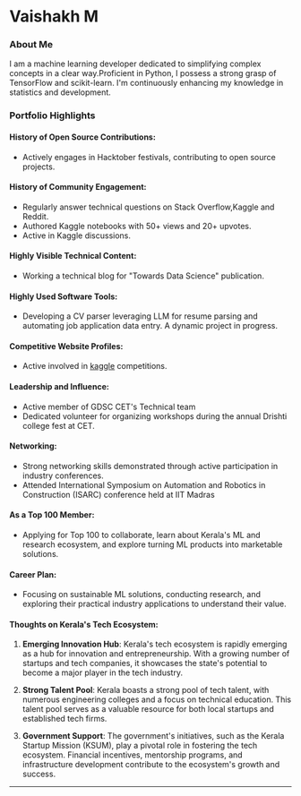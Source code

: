 # Vaishakh M 

### About Me
I am a machine learning developer dedicated to simplifying complex concepts in a clear way.Proficient in Python, I possess a strong grasp of TensorFlow and scikit-learn.
I'm continuously enhancing my knowledge in statistics and development.

### Portfolio Highlights
#### History of Open Source Contributions:
 - Actively engages in Hacktober festivals, contributing to open source projects.

#### History of Community Engagement:
 -  Regularly answer technical questions on Stack Overflow,Kaggle and Reddit.
 - Authored Kaggle notebooks with 50+ views and 20+ upvotes.
 - Active in Kaggle discussions.

#### Highly Visible Technical Content:
 -  Working a technical blog for "Towards Data Science" publication. 

#### Highly Used Software Tools:
 - Developing a CV parser leveraging LLM for resume parsing and automating job application data entry. A dynamic project in progress.

#### Competitive Website Profiles:
 - Active involved in [kaggle](https://www.kaggle.com/vaishakhraveendran) competitions.

#### Leadership and Influence:
- Active member of GDSC CET's Technical team
-  Dedicated volunteer for organizing workshops during the annual Drishti college fest at CET.

#### Networking:
- Strong networking skills demonstrated through active participation in industry conferences.
- Attended International Symposium on Automation and Robotics in Construction (ISARC) conference held at IIT Madras

#### As a Top 100 Member:
- Applying for Top 100 to collaborate, learn about Kerala's ML and research ecosystem, and explore turning ML products into marketable solutions.

#### Career Plan:
- Focusing on sustainable ML solutions, conducting research, and exploring their practical industry applications to understand their value.
  
#### Thoughts on Kerala's Tech Ecosystem:
1. **Emerging Innovation Hub**: Kerala's tech ecosystem is rapidly emerging as a hub for innovation and entrepreneurship. With a growing number of startups and tech companies, it showcases the state's potential to become a major player in the tech industry.

2. **Strong Talent Pool**: Kerala boasts a strong pool of tech talent, with numerous engineering colleges and a focus on technical education. This talent pool serves as a valuable resource for both local startups and established tech firms.

3. **Government Support**: The government's initiatives, such as the Kerala Startup Mission (KSUM), play a pivotal role in fostering the tech ecosystem. Financial incentives, mentorship programs, and infrastructure development contribute to the ecosystem's growth and success.

---

